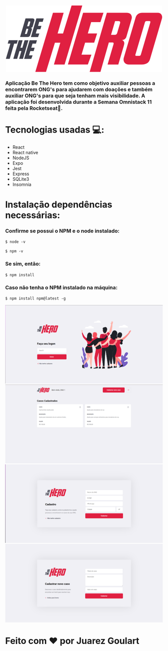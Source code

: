 <p align="center"><img src="/frontend/src/assets/logo.svg"><p>

### Aplicação Be The Hero tem como objetivo auxiliar pessoas a encontrarem ONG's para ajudarem com doações e também auxiliar ONG's para que seja tenham mais visibilidade. A aplicação foi desenvolvida durante a Semana Omnistack 11 feita pela Rocketseat🚀.

# Tecnologias usadas 💻:

- React
- React native
- NodeJS
- Expo
- Jest
- Express
- SQLite3
- Insomnia

# Instalação dependências necessárias:

### Confirme se possui o NPM e o node instalado:

```
$ node -v
```

```
$ npm -v
```
### Se sim, então:

```
$ npm install
```
### Caso não tenha o NPM instalado na máquina:

```
$ npm install npm@latest -g
```
<img src="/Imagens/inicial.png">
<img src="/Imagens/principal.png">
<img src="/Imagens/login.png">
<img src="/Imagens/caso.png">

# Feito com ❤️ por Juarez Goulart


